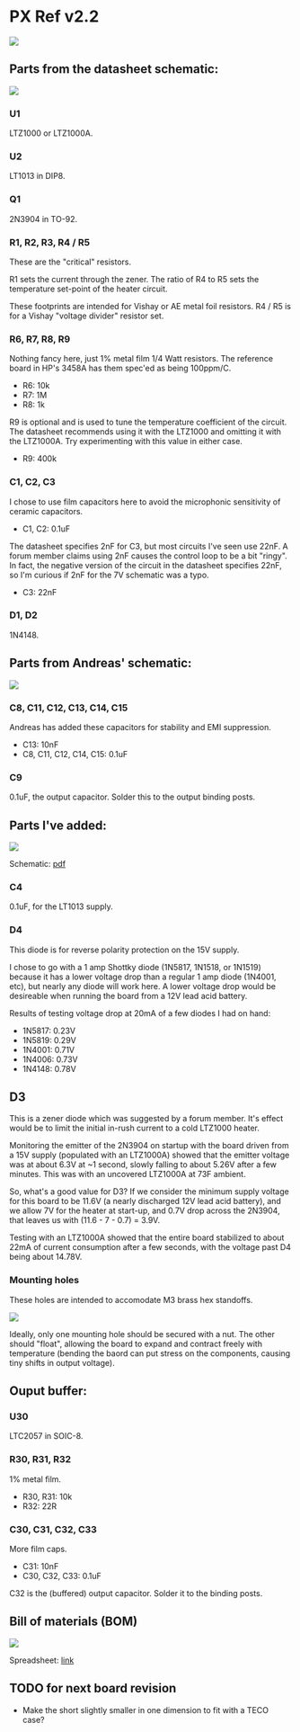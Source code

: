 # PX Ref v2.2

![](top.png)

## Parts from the datasheet schematic:

![](../../../media/ltz1000-7v-schematic.png)

### U1

LTZ1000 or LTZ1000A.

### U2

LT1013 in DIP8.

### Q1

2N3904 in TO-92.

### R1, R2, R3, R4 / R5

These are the "critical" resistors.

R1 sets the current through the zener.
The ratio of R4 to R5 sets the temperature set-point of the heater circuit.

These footprints are intended for Vishay or AE metal foil resistors.  R4 / R5 is for a Vishay "voltage divider" resistor set.

### R6, R7, R8, R9

Nothing fancy here, just 1% metal film 1/4 Watt resistors.  The reference board in HP's 3458A has them spec'ed as being 100ppm/C.

- R6: 10k
- R7: 1M
- R8: 1k

R9 is optional and is used to tune the temperature coefficient of the circuit.  The datasheet recommends using it with the LTZ1000 and omitting it with the LTZ1000A.  Try experimenting with this value in either case.

- R9: 400k

### C1, C2, C3

I chose to use film capacitors here to avoid the microphonic sensitivity of ceramic capacitors.

- C1, C2: 0.1uF

The datasheet specifies 2nF for C3, but most circuits I've seen use 22nF.  A forum member claims using 2nF causes the control loop to be a bit "ringy".  In fact, the negative version of the circuit in the datasheet specifies 22nF, so I'm curious if 2nF for the 7V schematic was a typo.

- C3: 22nF

### D1, D2

1N4148.

## Parts from Andreas' schematic:

![](../../../media/LTZ1KA_1b.PNG)

### C8, C11, C12, C13, C14, C15

Andreas has added these capacitors for stability and EMI suppression.

- C13: 10nF
- C8, C11, C12, C14, C15: 0.1uF

### C9

0.1uF, the output capacitor.  Solder this to the output binding posts.

## Parts I've added:

![](basic-ltz1000.png)

Schematic: [pdf](basic-ltz1000.pdf)

### C4

0.1uF, for the LT1013 supply.

### D4

This diode is for reverse polarity protection on the 15V supply.

I chose to go with a 1 amp Shottky diode (1N5817, 1N1518, or 1N1519)
because it has a lower voltage drop than a regular 1 amp diode (1N4001, etc),
but nearly any diode will work here.
A lower voltage drop would be desireable when running the board from a 12V lead acid battery.

Results of testing voltage drop at 20mA of a few diodes I had on hand:
- 1N5817: 0.23V
- 1N5819: 0.29V
- 1N4001: 0.71V
- 1N4006: 0.73V
- 1N4148: 0.78V

## D3

This is a zener diode which was suggested by a forum member.  It's effect would be to limit the initial in-rush current to a cold LTZ1000 heater.

Monitoring the emitter of the 2N3904 on startup with the board driven from a 15V supply (populated with an LTZ1000A) showed that the emitter voltage was at about 6.3V at ~1 second, slowly falling to about 5.26V after a few minutes.  This was with an uncovered LTZ1000A at 73F ambient.

So, what's a good value for D3?  If we consider the minimum supply voltage for this board to be 11.6V (a nearly discharged 12V lead acid battery), and we allow 7V for the heater at start-up, and 0.7V drop across the 2N3904, that leaves us with (11.6 - 7 - 0.7) = 3.9V.

Testing with an LTZ1000A showed that the entire board stabilized to about 22mA of current consumption after a few seconds, with the voltage past D4 being about 14.78V.

### Mounting holes

These holes are intended to accomodate M3 brass hex standoffs.

![](../../../media/standoff.jpg)

Ideally, only one mounting hole should be secured with a nut.
The other should "float", allowing the board to expand and contract freely with temperature
(bending the baord can put stress on the components, causing tiny shifts in output voltage).

## Ouput buffer:

### U30

LTC2057 in SOIC-8.

### R30, R31, R32

1% metal film.

- R30, R31: 10k
- R32: 22R

### C30, C31, C32, C33

More film caps.

- C31: 10nF
- C30, C32, C33: 0.1uF

C32 is the (buffered) output capacitor.  Solder it to the binding posts.

## Bill of materials (BOM)

![](BOM.png)

Spreadsheet: [link](https://docs.google.com/spreadsheets/d/1iMRS2HY1jZ_TCvgPMmdHyxduSDgiw9QMjbdRjiF5_4c/edit?usp=sharing)

## TODO for next board revision

- Make the short slightly smaller in one dimension to fit with a TECO case?
